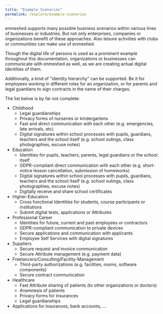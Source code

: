 ```yaml
---
title: "Example Scenarios"
permalink: /explore/example-scenarios
---
```


enmeshed supports many possible business scenarios within various lines of businesses or industries. But not only enterprises, companies or organizations benefit of these approaches. Also leisure activities with clubs or communities can make use of enmeshed.

Though the digital life of persons is used as a prominent example throughout this documentation, organizations or businesses can communicate with enmeshed as well, as we are creating actual digital Identities of them.

Additionally, a kind of "identity hierarchy" can be supported. Be it for employees working in different roles for an organization, or for parents and legal guardians to sign contracts in the name of their charges.

The list below is by far not complete:

- Childhood
  - Legal guardianships
  - Privacy forms of nurseries or kindergartens
  - Fast and direct communication with each other (e.g. emergencies, late arrivals, etc)
  - Digital signatures within school processes with pupils, guardians, teachers and the school itself (e.g. school outings, class photographies, excuse notes)
- Education
  - Identities for pupils, teachers, parents, legal guardians or the school itself
  - GDPR-compliant direct communication with each other (e.g. short-notice lesson cancellation, submission of homeworks)
  - Digital signatures within school processes with pupils, guardians, teachers and the school itself (e.g. school outings, class photographies, excuse notes)
  - Digitally receive and share school certificates
- Higher-Education
  - Cross functional Identities for students, course participants or institutions
  - Submit digital tests, applications or Attributes
- Professional Career
  - Identities for future, current and past employees or contractors
  - GDPR-compliant communication to private devices
  - Secure applications and communication with applicants
  - Employee Self Services with digital signatures
- Suppliers
  - Secure request and invoice communication
  - Secure Attribute management (e.g. payment data)
- Freelancers/Consulting/Facility-Management
  - Third-party authorizations (e.g. facilities, rooms, software components)
  - Secure contract communication
- Healthcare
  - Fast Attribute sharing of patients (to other organizations or doctors)
  - Anamnesis of patients
  - Privacy forms for insurances
  - Legal guardianships
- Applications for insurances, bank accounts, ...
